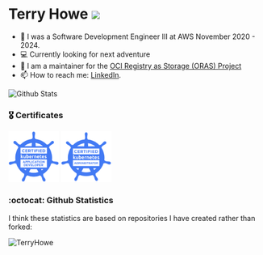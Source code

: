 # Terry Howe ![](https://komarev.com/ghpvc/?username=TerryHowe&color=green&&style=flat) 

- 👨 I was a Software Development Engineer III at AWS November 2020 - 2024.
- 💻 Currently looking for next adventure
- 🌱 I am a maintainer for the [OCI Registry as Storage (ORAS) Project](https://github.com/oras-project)
- 📫 How to reach me: [LinkedIn](https://www.linkedin.com/in/terrylhowe).

![Github Stats](https://github-readme-stats.vercel.app/api?username=TerryHowe&count_private=true&show_icons=true&theme=blue-green)

### 🎖 Certificates
<p align="left">
<a href="https://www.credly.com/badges/55d37421-1224-4fad-ac37-90dd7a97d215"><img src="https://github.com/cncf/artwork/blob/main/other/ckad/color/kubernetes-ckad-color.png?raw=true" alt="CKAD" width="100" height="100"/></a>
<a href="https://www.credly.com/badges/7f497d84-973c-4999-8c71-3491e4268200"><img src="https://github.com/cncf/artwork/blob/main/other/cka/color/kubernetes-cka-color.png?raw=true" alt="CKA" width="100" height="100"/></a>
</p>

### :octocat: Github Statistics
I think these statistics are based on repositories I have created rather than forked:
<p align="left">
<img src="https://github-readme-stats.vercel.app/api/top-langs/?username=TerryHowe&layout=compact&hide=html&theme=radical" alt="TerryHowe"/>
</p>


